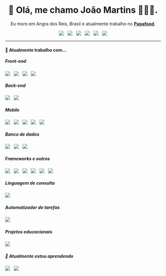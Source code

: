<h1 align='center'>👋 Olá, me chamo João Martins 👨🏻‍💻.</h1>

<p align='center'>
  Eu moro em Angra dos Reis, Brasil e atualmente trabalho no <a href='https://www.papafood.app/'><b>Papafood</b></a>.
</p>

<p align='center'>
  <a href="https://github.com/jlucas577/"><img src="https://img.shields.io/badge/-Github-000?style=flat-square&logo=Github&logoColor=white&link=https://github.com/jlucas577/"></a>&nbsp;&nbsp;
  <a href="https://www.instagram.com/jlucas577/"><img src="https://img.shields.io/badge/-Instagram-purple?style=flat-square&logo=Instagram&logoColor=white&link=https://www.instagram.com/jlucas577/"></a>&nbsp;&nbsp;
  <a href="https://www.facebook.com/jlucas577/"><img src="https://img.shields.io/badge/-Facebook-blue?style=flat-square&logo=Facebook&logoColor=white&link=https://www.facebook.com/jlucas577/"></a>&nbsp;&nbsp;
  <a href="https://www.twitter.com/jlucas577/"><img src="https://img.shields.io/badge/-Twitter-deepskyblue?style=flat-square&logo=twitter&logoColor=white&link=https://www.twitter.com/jlucas577/"></a>&nbsp;&nbsp;
  <a href="https://www.linkedin.com/in/jlucas577/"><img src="https://img.shields.io/badge/-LinkedIn-blue?style=flat-square&logo=Linkedin&logoColor=white&link=https://www.linkedin.com/in/jlucas577/"></a>&nbsp;&nbsp;
  <a href="mailto:lucasmartinsdesousa432@gmail.com"><img src="https://img.shields.io/badge/-Gmail-c14438?style=flat-square&logo=Gmail&logoColor=white&link=mailto:lucasmartinsdesousa432@gmail.com"></a>
</p>


<hr>


<h4> 🔭 Atualmente trabalho com...</h4>

<h5>Front-end</h5>
<p>
  <img src="https://img.shields.io/badge/html5%20-%23e34f26.svg?&style=for-the-badge&logo=html5&logoColor=white" />&nbsp;&nbsp;
  <img src="https://img.shields.io/badge/css3%20-%231572B6.svg?&style=for-the-badge&logo=css3&logoColor=white" />&nbsp;&nbsp;
  <img src="https://img.shields.io/badge/jquery%20-%230769ad.svg?&style=for-the-badge&logo=jquery&logoColor=white" />&nbsp;&nbsp;
  <img src="https://img.shields.io/badge/javascript%20-%23F7DF1E.svg?&style=for-the-badge&logo=javascript&logoColor=black" />&nbsp;&nbsp;
</p>


<h5>Back-end</h5>
<p>
  <img src="https://img.shields.io/badge/node.js%20-%23339933.svg?&style=for-the-badge&logo=node.js&logoColor=white" />&nbsp;&nbsp;
  <img src="https://img.shields.io/badge/php%20-%231572B6.svg?&style=for-the-badge&logo=php&logoColor=white" />&nbsp;&nbsp;
</p>


<h5>Mobile</h5>
<p>
  <img src="https://img.shields.io/badge/Flutter%20-%231389FD.svg?&style=for-the-badge&logo=flutter&logoColor=white" />&nbsp;&nbsp;
  <img src="https://img.shields.io/badge/Dart%20-%231C2834.svg?&style=for-the-badge&logo=dart&logoColor=white" />&nbsp;&nbsp;
  <img src="https://img.shields.io/badge/Kotlin%20-%23168ed7.svg?&style=for-the-badge&logo=kotlin&logoColor=white" />&nbsp;&nbsp;
  <img src="https://img.shields.io/badge/Java%20-%23e82e2e.svg?&style=for-the-badge&logo=java&logoColor=white" />&nbsp;&nbsp;
  <img src="https://img.shields.io/badge/Swift%20-%23ff6a31.svg?&style=for-the-badge&logo=swift&logoColor=white" />&nbsp;&nbsp;
</p>


<h5>Banco de dados</h5>
<p>
  <img src="https://img.shields.io/badge/MySql%20-%2343769c.svg?&style=for-the-badge&logo=mysql&logoColor=white" />&nbsp;&nbsp;
  <img src="https://img.shields.io/badge/Redis%20-%23d3291f.svg?&style=for-the-badge&logo=redis&logoColor=white" />&nbsp;&nbsp;
  <img src="https://img.shields.io/badge/MongoDB%20-%2369b23f.svg?&style=for-the-badge&logo=mongodb&logoColor=white" />&nbsp;&nbsp;
</p>


<h5>Frameworks e outros</h5>
<p>
  <img src="https://img.shields.io/badge/Bootstrap%20-%237952b3.svg?&style=for-the-badge&logo=bootstrap&logoColor=white" />&nbsp;&nbsp;
  <img src="https://img.shields.io/badge/VUE.JS%20-%2300c27c.svg?&style=for-the-badge&logo=vue.js&logoColor=white" />&nbsp;&nbsp;
  <img src="http://img.shields.io/badge/socket.io%20-%23000000.svg?&style=for-the-badge&logo=socket.io&logoColor=white" />&nbsp;&nbsp;
  <img src="http://img.shields.io/badge/.NET%20-%231167ae.svg?&style=for-the-badge&logo=.net&logoColor=white" />&nbsp;&nbsp;
  <img src="http://img.shields.io/badge/Firebase%20-%23fecb02.svg?&style=for-the-badge&logo=firebase&logoColor=black" />&nbsp;&nbsp;
  <img src="http://img.shields.io/badge/WordPress%20-%23007499.svg?&style=for-the-badge&logo=wordpress&logoColor=white" />&nbsp;&nbsp;
</p>


<h5>Linguagem de consulta</h5>
<p>
  <img src="https://img.shields.io/badge/GraphQL%20-%23e536ab.svg?&style=for-the-badge&logo=graphql&logoColor=white" />&nbsp;&nbsp;
</p>


<h5>Automatizador de tarefas</h5>
<p>
  <img src="https://img.shields.io/badge/Gulp%20-%23d04646.svg?&style=for-the-badge&logo=gulp&logoColor=white" />&nbsp;&nbsp;
</p>


<h5>Projetos educacionais</h5>
<p>
  <img src="https://img.shields.io/badge/arduino%20-%2300979d.svg?&style=for-the-badge&logo=arduino&logoColor=white" />&nbsp;&nbsp;
</p>


<h5>🌱 Atualmente estou aprendendo</h5>
<p>
  <img src="https://img.shields.io/badge/React%20-%2319b6e7.svg?&style=for-the-badge&logo=react&logoColor=white" />&nbsp;&nbsp;
  <img src="https://img.shields.io/badge/TypeScript%20-%23093062.svg?&style=for-the-badge&logo=typescript&logoColor=white" />&nbsp;&nbsp;
</p>
